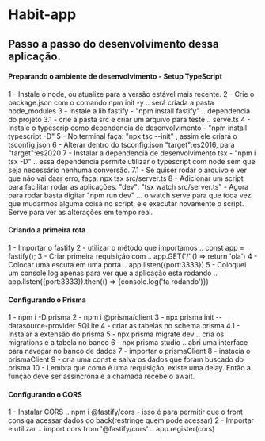 # Habit-app
## Passo a passo do desenvolvimento dessa aplicação.
#### Preparando o ambiente de desenvolvimento - Setup TypeScript
1 - Instale o node, ou atualize para a versão estável mais recente.
2 - Crie o package.json com o comando npm init -y .. será criada a pasta node_modules
3 - instale a lib fastify - "npm install fastify" .. dependencia do projeto
3.1 - crie a pasta src e criar um arquivo para teste .. serve.ts
4 - Instale o typescrip como dependencia de desenvolvimento - "npm install typescript -D"
5 - No terminal faça: "npx tsc --init" , assim ele criará o tsconfig.json
6 - Alterar dentro do tsconfig.json "target":es2016, para "target":es2020
7 - Instalar a dependencia de desenvolvimento tsx - "npm i tsx -D" .. essa dependencia permite utilizar o typescript com node sem que seja necessário nenhuma conversão.
7.1 - Se quiser rodar o arquivo e ver que não vai daar erro, faça: npx tsx src/server.ts
8 - Adicionar um script para facilitar rodar as aplicações. "dev": "tsx watch src/server.ts" - Agora para rodar basta digitar "npm run dev" ... o watch serve para que toda vez que mudarmos alguma coisa no script, ele executar novamente o script. Serve para ver as alterações em tempo real.
#### Criando a primeira rota
1 - Importar o fastify
2 - utilizar o método que importamos .. const app = fastify();
3 - Criar primeira requisição com .. app.GET('/',() => return 'ola')
4 - Colocar uma escuta em uma porta .. app.listen({port:3333})
5 - Coloquei um console.log apenas para ver que a aplicação esta rodando .. app.listen({port:3333}).then(() => {console.log('ta rodando')})
#### Configurando o Prisma
1 - npm i -D prisma
2 - npm i @prisma/client
3 - npx prisma init --datasource-provider SQLite
4 - criar as tabelas no schema.prisma
4.1 - Instalar a extensão do prisma
5 - npx prisma migrate dev .. cria os migrations e a tabela no banco
6 - npx prisma studio  ..  abri uma interface para navegar no banco de dados
7 - importar o prismaClient
8 - instacia o prismaClient
9 - cria uma const e salva os dados que foram buscado do prisma
10 - Lembra que como é uma requisição, existe uma delay. Então a função deve ser assíncrona e a chamada recebe o await.
#### Configurando o CORS
1 - Instalar CORS .. npm i @fastify/cors - isso é para permitir que o front consiga acessar dados do back(restringe quem pode acessar)
2 - Importar e utilizar .. import cors from '@fastify/cors' .. app.register(cors)